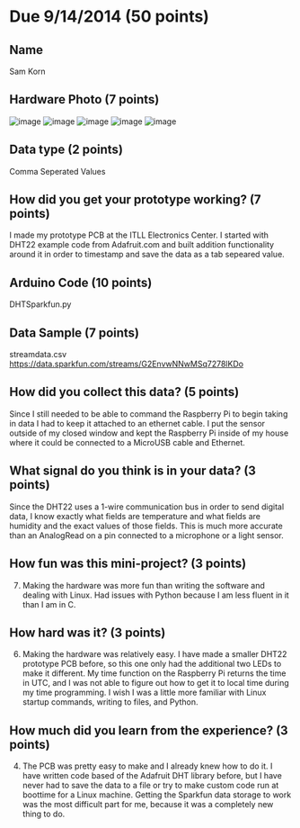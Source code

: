 # Due 9/14/2014  (50 points)


## Name
Sam Korn

## Hardware Photo (7 points)
![image](LoggerPCB.png)
![image](LoggerSchematic.png)
![image](LoggerWorld1.jpg)
![image](LoggerWorld2.jpg)
![image](LoggerWorld3.jpg)


## Data type (2 points) 
Comma Seperated Values

## How did you get your prototype working? (7 points)
I made my prototype PCB at the ITLL Electronics Center. I started with DHT22 example code from Adafruit.com and built addition functionality around it in order to timestamp and save the data as a tab sepeared value.

## Arduino Code (10 points)
DHTSparkfun.py

## Data Sample (7 points)
streamdata.csv
https://data.sparkfun.com/streams/G2EnvwNNwMSq7278lKDo

## How did you collect this data? (5 points)
Since I still needed to be able to command the Raspberry Pi to begin taking in data I had to keep it attached to an ethernet cable. I put the sensor outside of my closed window and kept the Raspberry Pi inside of my house where it could be connected to a MicroUSB cable and Ethernet.

## What signal do you think is in your data? (3 points)
Since the DHT22 uses a 1-wire communication bus in order to send digital data, I know exactly what fields are temperature and what fields are humidity and the exact values of those fields. This is much more accurate than an AnalogRead on a pin connected to a microphone or a light sensor.

## How fun was this mini-project? (3 points)
7. Making the hardware was more fun than writing the software and dealing with Linux. Had issues with Python because I am less fluent in it than I am in C. 

## How hard was it? (3 points)
6. Making the hardware was relatively easy. I have made a smaller DHT22 prototype PCB before, so this one only had the additional two LEDs to make it different. My time function on the Raspberry Pi returns the time in UTC, and I was not able to figure out how to get it to local time during my time programming. I wish I was a little more familiar with Linux startup commands, writing to files, and Python.

## How much did you learn from the experience? (3 points)
4. The PCB was pretty easy to make and I already knew how to do it. I have written code based of the Adafruit DHT library before, but I have never had to save the data to a file or try to make custom code run at boottime for a Linux machine. Getting the Sparkfun data storage to work was the most difficult part for me, because it was a completely new thing to do.
